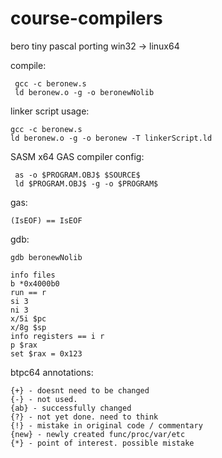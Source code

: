 # course-compilers
bero tiny pascal porting win32 -> linux64

compile:

     gcc -c beronew.s
     ld beronew.o -g -o beronewNolib
     
     
linker script usage:

    gcc -c beronew.s
    ld beronew.o -g -o beronew -T linkerScript.ld

SASM x64 GAS compiler config:

     as -o $PROGRAM.OBJ$ $SOURCE$
     ld $PROGRAM.OBJ$ -g -o $PROGRAM$

gas:

    (IsEOF) == IsEOF

gdb:

    gdb beronewNolib 

    info files
    b *0x4000b0
    run == r
    si 3
    ni 3
    x/5i $pc
    x/8g $sp
    info registers == i r
    p $rax
    set $rax = 0x123
    
btpc64 annotations:
    
    {+} - doesnt need to be changed
    {-} - not used.
    {ab} - successfully changed
    {?} - not yet done. need to think
    {!} - mistake in original code / commentary
    {new} - newly created func/proc/var/etc
    {*} - point of interest. possible mistake
